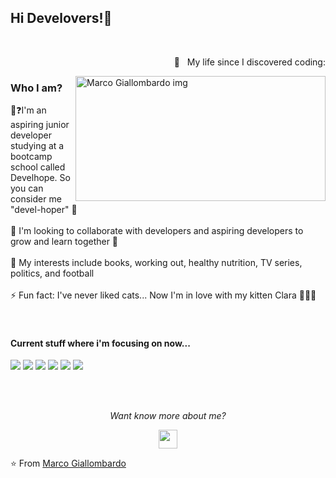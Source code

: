 <h2> Hi Develovers!👋</h2>  <br />
<p align = right> 🤯 &nbsp My life since I discovered coding:</p>
<img src="https://github.com/Mrcgllmbrd/Mrcgllmbrd/assets/142672645/c2b3113b-4a85-449c-8e6b-fd5b0973a5a6" alt="Marco Giallombardo img" width="400" height="200" align="right" /> 


<h3> Who I am?</h3> 
👤❓I'm an aspiring junior developer studying at a bootcamp school called Develhope. So you can consider me "devel-hoper" 😬<br></br>
👯 I'm looking to collaborate with developers and aspiring developers to grow and learn together 💪  <br></br>
💬  My interests include books, working out, healthy nutrition, TV series, politics, and football <br></br>
⚡ Fun fact: I've never liked cats... Now I'm in love with my kitten Clara 🤦🏻‍♂️ <br></br>
</br>

<h4> Current stuff where i'm focusing on now...</h4>
<p>
  <img src="https://img.shields.io/badge/HTML5-red?style=flat&logo=HTML5&logoColor=white&labelColor=blue">
  
  <img src="https://img.shields.io/badge/CSS-red?style=flat&logo=css3&logoColor=white&labelColor=blue">
  
  <img src="https://img.shields.io/badge/javascript-red?style=flat&logo=javascript&logoColor=white&labelColor=blue">
  
  <img src="https://img.shields.io/badge/typescript-red?style=flat&logo=typescript&logoColor=white&labelColor=blue">
  
  <img src="https://img.shields.io/badge/react-red?style=flat&logo=react&logoColor=white&labelColor=blue">

   <img src="https://img.shields.io/badge/node.js-red?style=flat&logo=node.js&logoColor=white&labelColor=blue">
</p>
</br></br>

<p align="center">
  <i>Want know more about me?</i> <br>  
  
  <p align="center">
  <a href="https://www.linkedin.com/in/marco-giallombardo/" alt="Linkedin"><img src="https://github.com/nitish-awasthi/nitish-awasthi/blob/master/174857.png" height="30" width="30"></a>
 
  </p>

⭐️ From [Marco Giallombardo](https://github.com/Mrcgllmbrd)



